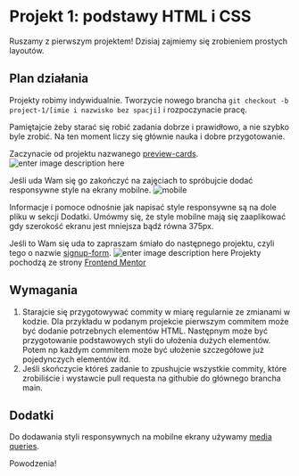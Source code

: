 # Projekt 1: podstawy HTML i CSS

Ruszamy z pierwszym projektem! Dzisiaj zajmiemy się zrobieniem prostych layoutów.


## Plan działania
Projekty robimy indywidualnie. Tworzycie nowego brancha `git checkout -b project-1/[imie i nazwisko bez spacji]` i rozpoczynacie pracę.

Pamiętajcie żeby starać się robić zadania dobrze i prawidłowo, a nie szybko byle zrobić. Na ten moment liczy się głównie nauka i dobre przygotowanie.

Zaczynacie od projektu nazwanego [preview-cards](https://github.com/infoshareacademy/jfddr9-projekt-html-css/tree/main/Project1/preview-cards).
![enter image description here](https://github.com/infoshareacademy/jfddr9-projekt-html-css/blob/main/Project1/preview-cards/design/desktop-design.jpg)

Jeśli uda Wam się go zakończyć na zajęciach to spróbujcie dodać responsywne style na ekrany mobilne.
![mobile](https://github.com/infoshareacademy/jfddr9-projekt-html-css/blob/main/Project1/preview-cards/design/mobile-design.jpg)

Informacje i pomoce odnośnie jak napisać style responsywne są na dole pliku w sekcji Dodatki. Umówmy się, że style mobilne mają się zaaplikować gdy szerokość ekranu jest mniejsza bądź równa 375px.

Jeśli to Wam się uda to zapraszam śmiało do następnego projektu, czyli tego o nazwie [signup-form](https://github.com/infoshareacademy/jfddr9-projekt-html-css/blob/main/Project1/signup-form).
![enter image description here](https://github.com/infoshareacademy/jfddr9-projekt-html-css/blob/main/Project1/signup-form/design/desktop-design.jpg)
Projekty pochodzą ze strony [Frontend Mentor](https://www.frontendmentor.io/challenges)

## Wymagania
1. Starajcie się przygotowywać commity w miarę regularnie ze zmianami w kodzie. Dla przykładu w podanym projekcie pierwszym commitem może być dodanie potrzebnych elementów HTML. Następnym może być przygotowanie podstawowych styli do ułożenia dużych elementów. Potem np każdym commitem może być ułożenie szczegółowe już pojedynczych elementów itd.
2. Jeśli skończycie któreś zadanie to zpushujcie wszystkie commity, które zrobiliście i wystawcie pull requesta na githubie do głównego brancha main.

## Dodatki
Do dodawania styli responsywnych na mobilne ekrany używamy [media queries](https://css-tricks.com/a-complete-guide-to-css-media-queries).

Powodzenia!
